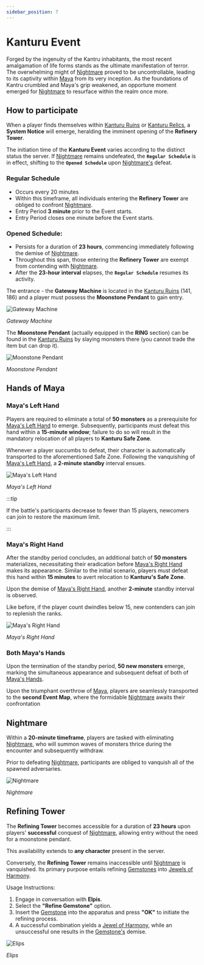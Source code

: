 ```yaml
---
sidebar_position: 7
---
```


# Kanturu Event

Forged by the ingenuity of the Kantru inhabitants, the most recent amalgamation of life forms stands as the ultimate manifestation of terror. The overwhelming might of [Nightmare](/special-monsters/bosses/nightmare) proved to be uncontrollable, leading to its captivity within [Maya](/special-monsters/event-exclusive/maya-hands) from its very inception. As the foundations of Kantru crumbled and Maya's grip weakened, an opportune moment emerged for [Nightmare](/special-monsters/bosses/nightmare) to resurface within the realm once more.

## How to participate

When a player finds themselves within [Kanturu Ruins](/maps/kanturu-ruins) or [Kanturu Relics](/maps/kanturu-relics), a **System Notice** will emerge, heralding the imminent opening of the **Refinery Tower**.

The initiation time of the **Kanturu Event** varies according to the distinct status the server. If [Nightmare](/special-monsters/bosses/nightmare) remains undefeated, the **`Regular Schedule`** is in effect, shifting to the **`Opened Schedule`** upon [Nightmare's](/special-monsters/bosses/nightmare) defeat.

### Regular Schedule

- Occurs every 20 minutes
- Within this timeframe, all individuals entering the **Refinery Tower** are obliged to confront [Nightmare](/special-monsters/bosses/nightmare).
- Entry Period **3 minute** prior to the Event starts.
- Entry Period closes one minute before the Event starts.

### Opened Schedule:

- Persists for a duration of **23 hours**, commencing immediately following the demise of [Nightmare](/special-monsters/bosses/nightmare).
- Throughout this span, those entering the **Refinery Tower** are exempt from contending with [Nightmare](/special-monsters/bosses/nightmare).
- After the **23-hour interval** elapses, the **`Regular Schedule`** resumes its activity.

The entrance - the **Gateway Machine** is located in the [Kanturu Ruins](/maps/kanturu-ruins) (141, 186) and a player must possess the **Moonstone Pendant** to gain entry.

![Gateway Machine](/img/npc/gateway-machine.jpg)

_Gateway Machine_

The **Moonstone Pendant** (actually equipped in the **RING** section) can be found in the [Kanturu Ruins](/maps/kanturu-ruins) by slaying monsters there (you cannot trade the item but can drop it).

![Moonstone Pendant](/img/items/rings-pendants/moonstone-ring.png)

_Moonstone Pendant_

## Hands of Maya

### Maya's Left Hand

Players are required to eliminate a total of **50 monsters** as a prerequisite for [Maya's Left Hand](/special-monsters/event-exclusive/maya-hands) to emerge. Subsequently, participants must defeat this hand within a **15-minute window**; failure to do so will result in the mandatory relocation of all players to **Kanturu Safe Zone**.

Whenever a player succumbs to defeat, their character is automatically transported to the aforementioned Safe Zone. Following the vanquishing of [Maya's Left Hand](/special-monsters/event-exclusive/maya-hands), a **2-minute standby** interval ensues.

![Maya's Left Hand](/img/monsters/special/others/maya-left.jpg)

_Maya's Left Hand_

:::tip

If the battle's participants decrease to fewer than 15 players, newcomers can join to restore the maximum limit.

:::

### Maya's Right Hand

After the standby period concludes, an additional batch of **50 monsters** materializes, necessitating their eradication before [Maya's Right Hand](/special-monsters/event-exclusive/maya-hands) makes its appearance. Similar to the initial scenario, players must defeat this hand within **15 minutes** to avert relocation to **Kanturu's Safe Zone**.

Upon the demise of [Maya's Right Hand](/special-monsters/event-exclusive/maya-hands), another **2-minute** standby interval is observed.

Like before, if the player count dwindles below 15, new contenders can join to replenish the ranks.

![Maya's Right Hand](/img/monsters/special/others/maya-right.jpg)

_Maya's Right Hand_

### Both Maya's Hands

Upon the termination of the standby period, **50 new monsters** emerge, marking the simultaneous appearance and subsequent defeat of both of [Maya's Hands](/special-monsters/event-exclusive/maya-hands).

Upon the triumphant overthrow of [Maya](/special-monsters/event-exclusive/maya-hands), players are seamlessly transported to the **second Event Map**, where the formidable [Nightmare](/special-monsters/bosses/nightmare) awaits their confrontation

## Nightmare

Within a **20-minute timeframe**, players are tasked with eliminating [Nightmare](/special-monsters/bosses/nightmare), who will summon waves of monsters thrice during the encounter and subsequently withdraw.

Prior to defeating [Nightmare](/special-monsters/bosses/nightmare), participants are obliged to vanquish all of the spawned adversaries.

![Nightmare](/img/monsters/special/bosses/nightmare.jpg)

_Nightmare_

## Refining Tower

The **Refining Tower** becomes accessible for a duration of **23 hours** upon players' **successful** conquest of [Nightmare](/special-monsters/bosses/nightmare), allowing entry without the need for a moonstone pendant.

This availability extends to **any character** present in the server.

Conversely, the **Refining Tower** remains inaccessible until [Nightmare](/special-monsters/bosses/nightmare) is vanquished. Its primary purpose entails refining [Gemstones](/items/jewels/regular-jewels/gemstone) into [Jewels of Harmony](/items/jewels/regular-jewels/jewel-of-harmony).

Usage Instructions:

1. Engage in conversation with **Elpis**.
2. Select the **"Refine Gemstone"** option.
3. Insert the [Gemstone](/items/jewels/regular-jewels/gemstone) into the apparatus and press **"OK"** to initiate the refining process.
4. A successful combination yields a [Jewel of Harmony](/items/jewels/regular-jewels/jewel-of-harmony), while an unsuccessful one results in the [Gemstone's](/items/jewels/regular-jewels/gemstone) demise.

![Elips](/img/npc/elpis.jpg)

_Elips_
